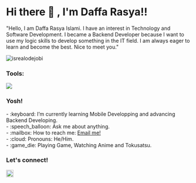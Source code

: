 # <summary><strong>Hi there :wave: , I'm Daffa Rasya!!</strong></summary>
"Hello, I am Daffa Rasya Islami. I have an interest in Technology and Software Development. I became a Backend Developer because I want to use my logic skills to develop something in the IT field. I am always eager to learn and become the best. Nice to meet you."
<p align="left"> <img src="https://komarev.com/ghpvc/?username=goonesmile&label=Profile%20views&color=0e75b6&style=flat" alt="isrealodejobi" />
</p>

### <summary><strong>Tools:</strong></summary>
<p>
    <img src="https://img.shields.io/badge/Text%20Editor-Visual%20Studio%20Code-blue?&logo=visual%20studio%20code&logoColor=blue" />
</p>

### <summary><strong>Yosh!</strong></summary>
<p>
    - :keyboard: I’m currently learning Mobile Developping and advancing Backend Developing. </br>
    - :speech_balloon: Ask me about anything.</br>
    - :mailbox: How to reach me: <a href="mailto:daffarasyaworkspace@gmail.com">Email me!</a>  </br>
    - :cloud: Pronouns: He/Him. </br>
    - :game_die: Playing Game, Watching Anime and Tokusatsu. </br>
<p>
 
### <summary><strong>Let's connect!</strong></summary>
<a href="https://www.instagram.com/ray_ark12/">
  <img align="left" alt="Goo's Instagram" width="20px" src="https://simpleicons.now.sh/instagram/495f7e" />
</a>
